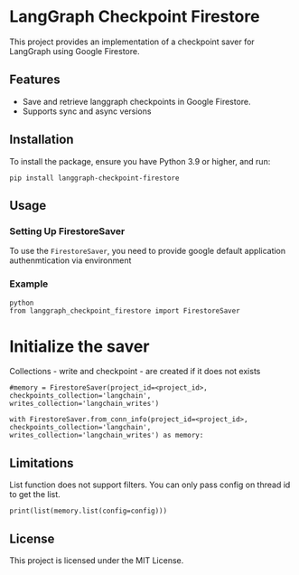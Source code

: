 # LangGraph Checkpoint Firestore

This project provides an implementation of a checkpoint saver for LangGraph using Google Firestore. 

## Features
- Save and retrieve langgraph checkpoints in Google Firestore.
- Supports sync and async versions

## Installation

To install the package, ensure you have Python 3.9 or higher, and run:

```pip install langgraph-checkpoint-firestore```

## Usage

### Setting Up FirestoreSaver

To use the `FirestoreSaver`, you need to provide google default application authenmtication via environment 


### Example

```
python
from langgraph_checkpoint_firestore import FirestoreSaver
```

# Initialize the saver
Collections - write and checkpoint -  are created if it does not exists
```
#memory = FirestoreSaver(project_id=<project_id>, checkpoints_collection='langchain', writes_collection='langchain_writes')
```
```
with FirestoreSaver.from_conn_info(project_id=<project_id>, checkpoints_collection='langchain', writes_collection='langchain_writes') as memory:
```

## Limitations
List function does not support filters. You can only pass config on thread id to get the list.

```
print(list(memory.list(config=config)))
```
## License

This project is licensed under the MIT License.
